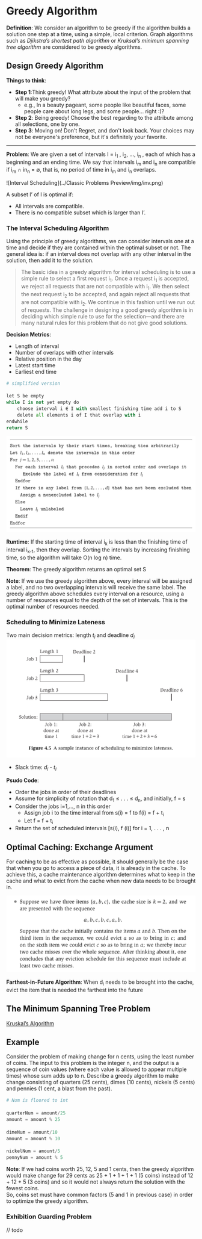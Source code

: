 # Greedy Algorithm
__Definition__: We consider an algorithm to be greedy if the algorithm builds a solution one step at a time, using a simple, local criterion. Graph algorithms such as _Djikstra’s shortest path algorithm_ or _Kruksal’s minimum spanning tree algorithm_ are considered to be greedy algorithms.

## Design Greedy Algorithm
__Things to think__:

- __Step 1__:Think greedy! What attribute about the input of the problem that will make you greedy?
	- e.g., In a beauty pageant, some people like beautiful faces, some people care about long legs, and some people... right :)?
- __Step 2__: Being greedy! Choose the best regarding to the attribute among all selections, one by one.
- __Step 3__: Moving on! Don't Regret, and don't look back. Your choices may not be everyone's preference, but it's definitely your favorite.



---
__Problem__: We are given a set of intervals I = i<sub>1</sub> , i<sub>2</sub>, ..., i<sub>n</sub> , each of which has a beginning and an ending time. We say that intervals i<sub>m</sub> and i<sub>n</sub> are compatible if i<sub>m</sub> ∩ in<sub>n</sub> = ∅, that is, no period of time in i<sub>m</sub>  and i<sub>n</sub> overlaps.

![Interval Scheduling](../Classic Problems Preview/img/inv.png)

A subset I’ of I is optimal if:

- All intervals are compatible.
- There is no compatible subset which is larger than I’.

### The Interval Scheduling Algorithm
Using the principle of greedy algorithms, we can consider intervals one at a time and decide if they are contained within the optimal subset or not. The general idea is: if an interval does not overlap with any other interval in the solution, then add it to the solution.

> The basic idea in a greedy algorithm for interval scheduling is to use a simple rule to select a first request i<sub>1</sub>. Once a request i<sub>1</sub> is accepted, we reject all requests that are not compatible with i<sub>1</sub>. We then select the next request i<sub>2</sub> to be accepted, and again reject all requests that are not compatible with i<sub>2</sub>. We continue in this fashion until we run out of requests. The challenge in designing a good greedy algorithm is in deciding which simple rule to use for the selection—and there are many natural rules for this problem that do not give good solutions.

__Decision Metrics__:

- Length of interval
- Number of overlaps with other intervals
- Relative position in the day
- Latest start time
- Earliest end time

```python
# simplified version

let S be empty
while I is not yet empty do
	choose interval i ∈ I with smallest finishing time add i to S
	delete all elements i of I that overlap with i
endwhile
return S
```

![Greedy Algorithm](img/gla.png)

__Runtime__: If the starting time of interval i<sub>k</sub> is less than the finishing time of interval i<sub>k-1</sub>, then they overlap. Sorting the intervals by increasing finishing time, so the algorithm will take O(n log n) time.

__Theorem__: The greedy algorithm returns an optimal set S

__Note__: If we use the greedy algorithm above, every interval will be assigned a label, and no two overlapping intervals will receive the same label. The greedy algorithm above schedules every interval on a resource, using a number of resources equal to the depth of the set of intervals. This is the optimal number of resources needed.

### Scheduling to Minimize Lateness
Two main decision metrics: length _t<sub>i</sub>_ and deadline _d<sub>i</sub>_
![Greedy Algorithm](img/mga.png)

- Slack time: _d<sub>i</sub>_ - _t<sub>i</sub>_

__Psudo Code__:

- Order the jobs in order of their deadlines
- Assume for simplicity of notation that d<sub>1</sub> ≤ . . . ≤ d<sub>n</sub>, and initially, f = s
- Consider the jobs i=1,..., n in this order
	- Assign job i to the time interval from s(i) = f to f(i) = f + t<sub>i</sub> 
	- Let f = f + t<sub>i</sub>
- Return the set of scheduled intervals [s(i), f (i)] for i = 1, . . . , n

## Optimal Caching: Exchange Argument

For caching to be as effective as possible, it should generally be the case that when you go to access a piece of data, it is already in the cache. To achieve this, a cache maintenance algorithm determines what to keep in the cache and what to evict from the cache when new data needs to be brought in.

![Cache Algorithm](img/cache.png)

__Farthest-in-Future Algorithm__: When d<sub>i</sub> needs to be brought into the cache, evict the item that is needed the farthest into the future

## The Minimum Spanning Tree Problem
[Kruskal’s Algorithm](https://github.com/PoundKey/Algorithm/blob/master/Graph%20Algorithms%20/README.md)

## Example
Consider the problem of making change for n cents, using the least number of coins. The input to this problem is the integer n, and the output is a sequence of coin values (where each value is allowed to appear multiple times) whose sum adds up to n. Describe a greedy algorithm to make change consisting of quarters (25 cents), dimes (10 cents), nickels (5 cents) and pennies (1 cent, a blast from the past).

```python
# Num is floored to int

quarterNum = amount/25
amount = amount % 25

dimeNum = amount/10
amount = amount % 10

nickelNum = amount/5
pennyNum = amount % 5
```
__Note__: If we had coins worth 25, 12, 5 and 1 cents, then the greedy algorithm would make change for 29 cents as 25 + 1 + 1 + 1 + 1 (5 coins) instead of 12 + 12 + 5 (3 coins) and so it would not always return the solution with the fewest coins.  
So, coins set must have common factors (5 and 1 in previous case) in order to optimize the greedy algorithm.

### Exhibition Guarding Problem
// todo